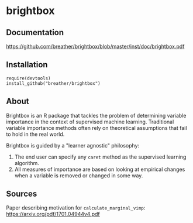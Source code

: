 # brightbox

## Documentation
https://github.com/breather/brightbox/blob/master/inst/doc/brightbox.pdf

## Installation

```
require(devtools) 
install_github("breather/brightbox")
```

## About
Brightbox is an R package that tackles the problem of determining variable importance in the context of supervised machine learning. Traditional variable importance methods often rely on theoretical assumptions that fail to hold in the real world.

Brightbox is guided by a "learner agnostic" philosophy: 

1. The end user can specify any `caret` method as the supervised learning algorithm. 
2. All measures of importance are based on looking at empirical changes when a variable is removed or changed in some way.

## Sources
Paper describing motivation for `calculate_marginal_vimp`:
https://arxiv.org/pdf/1701.04944v4.pdf



